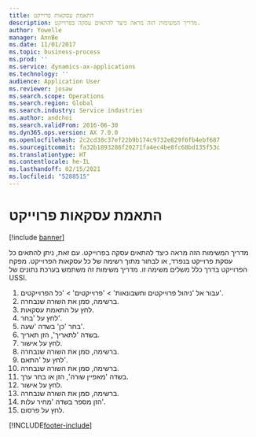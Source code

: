 ```yaml
---
title: התאמת עסקאות פרוייקט
description: מדריך המשימות הזה מראה כיצד להתאים עסקה בפרוייקט.
author: Yowelle
manager: AnnBe
ms.date: 11/01/2017
ms.topic: business-process
ms.prod: ''
ms.service: dynamics-ax-applications
ms.technology: ''
audience: Application User
ms.reviewer: josaw
ms.search.scope: Operations
ms.search.region: Global
ms.search.industry: Service industries
ms.author: andchoi
ms.search.validFrom: 2016-06-30
ms.dyn365.ops.version: AX 7.0.0
ms.openlocfilehash: 2c2cd38c37ef22b9b174c9732e829f6fb4ebf687
ms.sourcegitcommit: fa32b1893286f20271fa4ec4be8fc68bd135f53c
ms.translationtype: HT
ms.contentlocale: he-IL
ms.lasthandoff: 02/15/2021
ms.locfileid: "5288515"
---
```

# <a name="adjust-project-transactions"></a>התאמת עסקאות פרוייקט

[!include [banner](../../includes/banner.md)]

מדריך המשימות הזה מראה כיצד להתאים עסקה בפרוייקט. עם זאת, ניתן להתאים כל עסקת פרוייקט בנפרד, או לבחור מתוך רשימה של כל עסקאות הפרוייקט. מפקח הפרוייקט בדרך כלל משלים משימה זו. מדריך משימות זה משתמש בערכת נתונים של USSI.

1. עבור אל 'ניהול פרוייקטים וחשבונאות' > 'פרוייקטים' > 'כל הפרוייקטים'. 
2. ברשימה, סמן את השורה שנבחרה. 
3. לחץ על התאמת עסקאות. 
4. לחץ על 'בחר'. 
5. בחר 'כן' בשדה 'שעה'. 
6. בשדה 'לתאריך', הזן תאריך. 
7. לחץ על אישור. 
8. ברשימה, סמן את השורה שנבחרה. 
9. לחץ על 'התאם'. 
10. ברשימה, סמן את השורה שנבחרה. 
11. בשדה 'מאפיין שורה', הזן או בחר ערך. 
12. לחץ על אישור. 
13. ברשימה, סמן את השורה שנבחרה. 
14. הזן מספר בשדה 'מחיר עלות'. 
15. לחץ על פרסום. 


[!INCLUDE[footer-include](../../includes/footer-banner.md)]